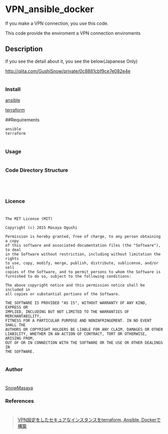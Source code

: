 VPN_ansible_docker
====

If you make a VPN connection, you use this code.

This code provide the enviroment a VPN connection enviroments

## Description

If you see the detail about it, you see the below(Japanese Only)<br>

http://qiita.com/GushiSnow/private/0c8881cbf9ce7e082e4e

#
### Install

[ansible](https://www.ansible.com/)

[terraform](https://www.terraform.io/)


##Requirements


```
ansible
terraform
```


#
### Usage
#

#
### Code Directory Structure
#
```
```
#
### Licence
#
```
The MIT License (MIT)

Copyright (c) 2015 Masaya Ogushi

Permission is hereby granted, free of charge, to any person obtaining a copy
of this software and associated documentation files (the "Software"), to deal
in the Software without restriction, including without limitation the rights
to use, copy, modify, merge, publish, distribute, sublicense, and/or sell
copies of the Software, and to permit persons to whom the Software is
furnished to do so, subject to the following conditions:

The above copyright notice and this permission notice shall be included in
all copies or substantial portions of the Software.

THE SOFTWARE IS PROVIDED "AS IS", WITHOUT WARRANTY OF ANY KIND, EXPRESS OR
IMPLIED, INCLUDING BUT NOT LIMITED TO THE WARRANTIES OF MERCHANTABILITY,
FITNESS FOR A PARTICULAR PURPOSE AND NONINFRINGEMENT. IN NO EVENT SHALL THE
AUTHORS OR COPYRIGHT HOLDERS BE LIABLE FOR ANY CLAIM, DAMAGES OR OTHER
LIABILITY, WHETHER IN AN ACTION OF CONTRACT, TORT OR OTHERWISE, ARISING FROM,
OUT OF OR IN CONNECTION WITH THE SOFTWARE OR THE USE OR OTHER DEALINGS IN
THE SOFTWARE.
```
#
### Author
#
[SnowMasaya](https://github.com/SnowMasaya)
### References
#
>[VPN設定をしたセキュアなインスタンスをterraform, Ansible, Dockerで構築](http://qiita.com/GushiSnow/private/0c8881cbf9ce7e082e4e)<br>

